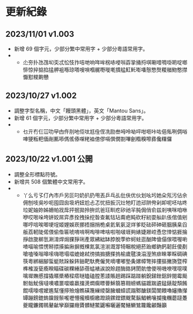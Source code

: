 # 更新紀錄

## 2023/11/01 v1.003

- 新增 69 個字元，少部分繁中常用字 + 少部分粵語常用字。
- - 尐夯扑氹乪㘭奀忒忪忮拃咭哋响哖哞柺哧唚唞孬㧬捅捋唭唰唶啁啩啲啶啷悱惊捽掂掐掹舺袓喺琼嗒嗖嗩嗰艉嘢嘥墘摜艋魟魠嘭噃慤憋㷫糉艏魩憨㩒懨懟糭齁戇

## 2023/10/27 v1.002

- 調整字型名稱，中文「饅頭黑體」，英文「Mantou Sans」。
- 新增 61 個字元，少部分繁中常用字 + 少部分粵語常用字。
- - 乜亓冇仨冚叻曱甴仵刖吔佢呔尪佺侄冼劻叁呣呤呦呯咁咂咔咗俋俬咧倜唂唓㹴粄粑偭剮匭㖭傌傜傣㗎粩裇傯僇嗝僎僩劄嗶劊糌糗嚓彞儳糬儸

## 2023/10/22 v1.001 公開

- 調整全形標點符號。
- 新增共 508 個繁體中文常用字。
- - 丫么亏孓仃內巿戶另叵叼奶扒扔甩丟乒乓乩仳伕优伙划吆圬她朵氖污佔佘佣刨吱吳吵呃囤囧囪圾坍妞尬忐忑忧扭扳沉灶牠盯迆邧阱侉剁卹呢呸咕咚垃妮妯妳姊姍帕戕戽抨抿拋拎拚炕爸玨甽疙矽祂羋肫侷俏俞兹剎咦咪咱咻咿哎哏哚垮姘姣屌弈彥拴拽挆挖昝查氟牯玷甭疤盹砍籽紉耍舢趴倀倌值剜哪哼唁唉唧埂埕姬娌娛崁挪捂捆捎桅桌氦氧氨浞烊爹眨砝砰砷砸胭胰臬舀舨荔軔陡偌偎偷偺匾唬唷啃啊啕啡啤啥啦啪啵堐夠婊婕屜崆恿您悻惦捱掄掙啟旎梆氫涮淯焊焗猓猙琍產眾紼絀缽脖脫荸蚱蚵蛀逛酗陴傖傝傢喂喔喲喳喵喻愄愣掰揋揍揙揪摒摡棵氮氯渲湔溉牚犄睏稅絕菸跆鄉鈉鈣韌飪傻剷嗆嗑嗓嗡嗥嗦嗨嗯塌塭媲媳弒徬搞搧搪搽摀榆歲毽溴溻溼煞痱睞睪睬碉碘筷粵綁綑腳蜇蜓賅跺躲鈽鈾靶馱麂僱凳嘀嘍嘟墊夤嫘幛彆摔摟摳撇旖暨榨榫榷漩甆瘓睽瞄碟碳粿綞舔蓓蜢裱誒說賒趕酶鉻銬閡骯儈儍嘮嘰嘹嘿噁噗噙墀嫵慼撐撬暱槳樁樑瘩瞇瞌磕膛蔥諉賬趟踢踩踮踫躺銳銻銼鋁鋅閱霉颳駙骷魷儐噠噢噥噩噹嬝嬴擋燙燜瘸瞟瞢穌篛篡翱螃螞貓踱踹遴錳錶靛頹餚餛嚅嚎嚐嬤尷幫懂擰殮燴瞧磺篾繅繌罄臃蟈蟑謊蹋鄹醣鎂闆闈餵嚕嬸擼攆罈蹦鎊鎞鎢鎳餿鬃嚨壢懵攏櫝櫥繳蹬蹺鏍鏜鏢颼騖鬍鯧鵪嚷攔攙糰蘑躂躉夔矓鐮鐲鷎鼙齜孿巔玀癮贗髒鰱鱉鼴囌曬邐饜鱔鱖鷥籮饞龥豔籲
